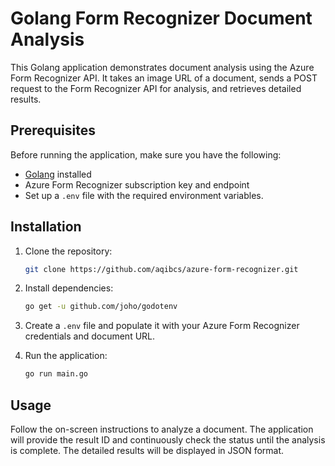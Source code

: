 # Golang Form Recognizer Document Analysis

This Golang application demonstrates document analysis using the Azure Form Recognizer API. It takes an image URL of a document, sends a POST request to the Form Recognizer API for analysis, and retrieves detailed results.

## Prerequisites

Before running the application, make sure you have the following:

- [Golang](https://golang.org/) installed
- Azure Form Recognizer subscription key and endpoint
- Set up a `.env` file with the required environment variables.

## Installation

1. Clone the repository:

    ```bash
    git clone https://github.com/aqibcs/azure-form-recognizer.git
    ```

2. Install dependencies:

    ```bash
    go get -u github.com/joho/godotenv
    ```

3. Create a `.env` file and populate it with your Azure Form Recognizer credentials and document URL.

4. Run the application:

    ```bash
    go run main.go
    ```

## Usage

Follow the on-screen instructions to analyze a document. The application will provide the result ID and continuously check the status until the analysis is complete. The detailed results will be displayed in JSON format.
